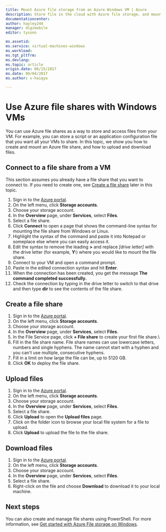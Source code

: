 ```yaml
---
title: Mount Azure file storage from an Azure Windows VM | Azure
description: Store file in the cloud with Azure file storage, and mount your cloud file share from an Azure virtual machine (VM).
documentationcenter: 
author: hayley244
manager: digimobile
editor: tysonn

ms.assetid: 
ms.service: virtual-machines-windows
ms.workload: 
ms.tgt_pltfrm: 
ms.devlang: 
ms.topic: article
origin.date: 06/15/2017
ms.date: 09/04/2017
ms.author: v-haiqya

---
```


# Use Azure file shares with Windows VMs 

You can use Azure file shares as a way to store and access files from your VM. For example, you can store a script or an application configuration file that you want all your VMs to share. In this topic, we show you how to create and mount an Azure file share, and how to upload and download files.

## Connect to a file share from a VM

This section assumes you already have a file share that you want to connect to. If you need to create one, see [Create a file share](#create-a-file-share) later in this topic.

1. Sign in to the [Azure portal](https://portal.azure.cn).
2. On the left menu, click **Storage accounts**.
3. Choose your storage account.
4. In the **Overview** page, under **Services**, select **Files**.
5. Select a file share.
6. Click **Connect** to open a page that shows the command-line syntax for mounting the file share from Windows or Linux.
7. Highlight the syntax of the command and paste it into Notepad or someplace else where you can easily access it. 
8. Edit the syntax to remove the leading **>** and replace *[drive letter]* with the drive letter (for example, **Y:**) where you would like to mount the file share.
8. Connect to your VM and open a command prompt.
9. Paste in the edited connection syntax and hit **Enter**.
10. When the connection has been created, you get the message **The command completed successfully.**
11. Check the connection by typing in the drive letter to switch to that drive and then type **dir** to see the contents of the file share.

## Create a file share 
1. Sign in to the [Azure portal](https://portal.azure.cn).
2. On the left menu, click **Storage accounts**.
3. Choose your storage account.
4. In the **Overview** page, under **Services**, select **Files**.
5. In the File Service page, click **+ File share** to create your first file share.\
6. Fill in the file share name. File share names can use lowercase letters, numbers and single hyphens. The name cannot start with a hyphen and you can't use multiple, consecutive hyphens. 
7. Fill in a limit on how large the file can be, up to 5120 GB.
8. Click **OK** to deploy the file share.

## Upload files
1. Sign in to the [Azure portal](https://portal.azure.cn).
2. On the left menu, click **Storage accounts**.
3. Choose your storage account.
4. In the **Overview** page, under **Services**, select **Files**.
5. Select a file share.
6. Click **Upload** to open the **Upload files** page.
7. Click on the folder icon to browse your local file system for a file to upload.   
8. Click **Upload** to upload the file to the file share.

## Download files
1. Sign in to the [Azure portal](https://portal.azure.cn).
2. On the left menu, click **Storage accounts**.
3. Choose your storage account.
4. In the **Overview** page, under **Services**, select **Files**.
5. Select a file share.
6. Right-click on the file and choose **Download** to download it to your local machine.

## Next steps

You can also create and manage file shares using PowerShell. For more information, see [Get started with Azure File storage on Windows](../../storage/files/storage-dotnet-how-to-use-files.md).
